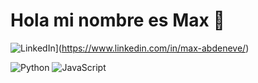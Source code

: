 # Hola mi nombre es Max 👋

![LinkedIn](https://img.shields.io/badge/LinkedIn-0077B5?style=for-the-badge&logo=linkedin&logoColor=white)](https://www.linkedin.com/in/max-abdeneve/)

![Python](https://img.shields.io/badge/Python-3776AB?style=for-the-badge&logo=python&logoColor=white)
![JavaScript](https://img.shields.io/badge/JavaScript-F7DF1E?style=for-the-badge&logo=javascript&logoColor=White)
